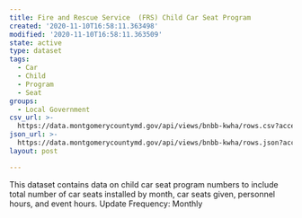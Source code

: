 ```yaml
---
title: Fire and Rescue Service  (FRS) Child Car Seat Program
created: '2020-11-10T16:58:11.363498'
modified: '2020-11-10T16:58:11.363509'
state: active
type: dataset
tags:
  - Car
  - Child
  - Program
  - Seat
groups:
  - Local Government
csv_url: >-
  https://data.montgomerycountymd.gov/api/views/bnbb-kwha/rows.csv?accessType=DOWNLOAD
json_url: >-
  https://data.montgomerycountymd.gov/api/views/bnbb-kwha/rows.json?accessType=DOWNLOAD
layout: post

---
```

This dataset contains data on child car seat program numbers to include total number of car seats installed by month, car seats given, personnel hours, and event hours.
Update Frequency: Monthly
